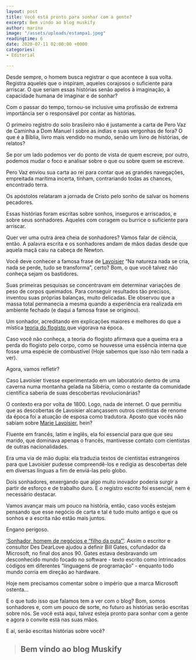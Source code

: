 ```yaml
---
layout: post
title: Você está pronto para sonhar com a gente?
excerpt: Bem vindo ao blog muskify
author: marina
image: "/assets/uploads/estampa1.jpeg"
readingtime: 6
date: 2020-07-11 02:00:00 +0000
categories:
- Editorial

---
```

Desde sempre, o homem busca registrar o que acontece à sua volta. Registra aqueles que o inspiram, aqueles corajosos o suficiente para arriscar. O que seriam essas histórias senão apelos à imaginação, à capacidade humana de imaginar e de sonhar?

Com o passar do tempo, tornou-se inclusive uma profissão de extrema importância ser o responsável por contar as histórias.

O primeiro registro do solo brasileiro não é justamente a carta de Pero Vaz de Caminha a Dom Manuel I sobre as índias e suas vergonhas de fora? O que é a Bíblia, livro mais vendido no mundo, senão um livro de histórias, de relatos?

Se por um lado podemos ver do ponto de vista de quem escreve, por outro, podemos mudar o foco e analisar sobre o que ou sobre quem se escreve.

Pero Vaz enviou sua carta ao rei para contar que as grandes navegações, empreitada marítima incerta, tinham, contrariando todas as chances, encontrado terra.

Os apóstolos relataram a jornada de Cristo pelo sonho de salvar os homens pecadores.

Essas histórias foram escritas sobre sonhos, inseguros e arriscados, e sobre seus sonhadores. Aqueles com coragem ou burrice o suficiente para arriscar.

Quer ver uma outra área cheia de sonhadores? Vamos falar de ciência, então. A palavra escrita e os sonhadores andam de mãos dadas desde que aquela maçã caiu na cabeça de Newton.

Você deve conhecer a famosa frase de [Lavoisier](https://www.ebiografia.com/antoine_lavoisier/#:\~:text=Antoine%20Lavoisier%20(1743%2D1794),Agricultura%2C%20Administra%C3%A7%C3%A3o%20P%C3%BAblica%20e%20Educa%C3%A7%C3%A3o. "Lavoisier") “Na natureza nada se cria, nada se perde, tudo se transforma”, certo? Bom, o que você talvez não conheça sejam os bastidores.

Suas primeiras pesquisas se concentravam em determinar variações de peso de corpos queimados. Para conseguir resultados tão precisos, inventou suas próprias balanças, muito delicadas. Ele observou que a massa total permanecia a mesma quando a experiência era realizada em ambiente fechado (e daqui a famosa frase se originou).

Um sonhador, acreditando em explicações maiores e melhores do que a mística [teoria do flogisto ](https://www.infoescola.com/quimica/teoria-do-flogisto/ "Teoria do Flogisto")que vigorava na época.

Caso você não conheça, a teoria do flogisto afirmava que a queima era a perda do flogisto pelo corpo, como se houvesse uma essência interna que fosse uma espécie de combustível (Hoje sabemos que isso não tem nada a ver).

Agora, vamos refletir?

Caso Lavoisier tivesse experimentado em um laboratório dentro de uma caverna numa montanha gelada na Sibéria, como o restante da comunidade científica saberia de suas descobertas revolucionárias?

O contexto era por volta de 1800. Logo, nada de internet. O que permitiu que as descobertas de Lavoisier alcançassem outros cientistas de renome da época foi a atuação de esposa como tradutora. Aposto que vocês não sabiam sobre [Marie Lavoisier](https://pt.wikipedia.org/wiki/Marie-Anne_Pierrette_Paulze#Papel_como_tradutora "Marie Lavoisier"), hein?

Fluente em francês, latim e inglês, ela foi essencial para que que seu marido, que dominava apenas o francês, mantivesse contato com cientistas de outras nacionalidades.

Era uma via de mão dupla: ela traduzia textos de cientistas estrangeiros para que Lavoisier pudesse compreendê-los e redigia as descobertas dele em diversas línguas a fim de enviá-las pelo globo.

Dois sonhadores, enxergando que algo muito inovador poderia surgir a partir de esforço e de trabalho duro. E o registro escrito foi essencial, nem é necessário destacar.

Vamos avançar mais um pouco na história, então, caso vocês estejam pensando que esse negócio de carta e tal é tudo muito antigo e que os sonhos e a escrita não estão mais juntos.

Engano perigoso.

[‘Sonhador, homem de negócios e “filho da puta”’](http://www.tiagodoria.com.br/coluna/2009/09/28/bill-gates-e-um-homem-3-em-1/ "Bill Gates é um homem 3 em 1"). Assim o escritor e consultor Des DearLove ajudou a definir Bill Gates, cofundador da Microsoft, no final dos anos 90. Gates estava desbravando um desconhecido mundo focado no software - texto escrito como intrincados códigos em diferentes “linguagens de programação” - enquanto todo mundo corria em direção ao hardware.

Hoje nem precisamos comentar sobre o império que a marca Microsoft ostenta...

E o que tudo isso que falamos tem a ver com o blog? Bom, somos sonhadores e, com um pouco de sorte, no futuro as histórias serão escritas sobre nós. Se você está aqui, talvez esteja pronto para sonhar com a gente e agora o convite está nas suas mãos.

E aí, serão escritas histórias sobre você?

> ## Bem vindo ao blog Muskify